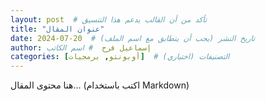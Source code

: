 ```yaml
---
layout: post  # تأكد من أن القالب يدعم هذا التنسيق
title: "عنوان المقال"
date: 2024-07-20  # تاريخ النشر (يجب أن يتطابق مع اسم الملف)
author: إسماعيل فرح  # اسم الكاتب
categories: [أوبونتو, برمجيات]  # التصنيفات (اختياري)
---
```


هنا محتوى المقال... (اكتب باستخدام Markdown)
